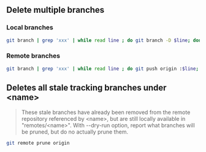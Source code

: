 ## Delete multiple branches

### Local branches

```sh
git branch | grep 'xxx' | while read line ; do git branch -D $line; done; 
```

### Remote branches

```sh
git branch | grep 'xxx' | while read line ; do git push origin :$line; done; 
```

## Deletes all stale tracking branches under \<name\>

  >These stale branches have already been removed from the remote repository referenced by \<name\>, but are still locally available in "remotes/\<name\>".
  >With --dry-run option, report what branches will be pruned, but do no actually prune them.

```sh
git remote prune origin
```
